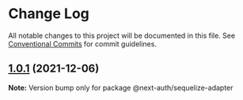 # Change Log

All notable changes to this project will be documented in this file.
See [Conventional Commits](https://conventionalcommits.org) for commit guidelines.

## [1.0.1](https://github.com/nextauthjs/adapters/compare/@next-auth/sequelize-adapter@1.0.0...@next-auth/sequelize-adapter@1.0.1) (2021-12-06)

**Note:** Version bump only for package @next-auth/sequelize-adapter
